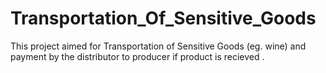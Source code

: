 # Transportation_Of_Sensitive_Goods
 This project aimed for Transportation of Sensitive Goods (eg. wine) and payment by the distributor to producer if product is recieved .
